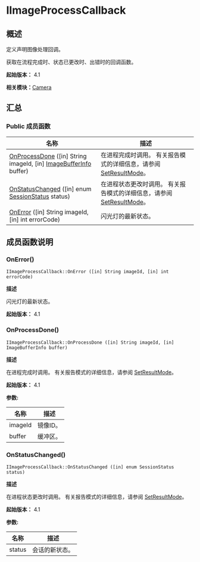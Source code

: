 # IImageProcessCallback


## 概述

定义声明图像处理回调。

获取在流程完成时、状态已更改时、出错时的回调函数。

**起始版本：** 4.1

**相关模块：**[Camera](_camera_v12.md)


## 汇总


### Public 成员函数

| 名称 | 描述 | 
| -------- | -------- |
| [OnProcessDone](#onprocessdone) ([in] String imageId, [in] [ImageBufferInfo](_image_buffer_info_v12.md) buffer) | 在进程完成时调用。 有关报告模式的详细信息，请参阅 [SetResultMode](interface_i_camera_device_v10.md#setresultmode)。 | 
| [OnStatusChanged](#onstatuschanged) ([in] enum [SessionStatus](_camera_v12.md#sessionstatus) status) | 在进程状态更改时调用。 有关报告模式的详细信息，请参阅 [SetResultMode](interface_i_camera_device_v10.md#setresultmode)。 | 
| [OnError](#onerror) ([in] String imageId, [in] int errorCode) | 闪光灯的最新状态。 | 


## 成员函数说明


### OnError()

```
IImageProcessCallback::OnError ([in] String imageId, [in] int errorCode)
```

**描述**

闪光灯的最新状态。

**起始版本：** 4.1


### OnProcessDone()

```
IImageProcessCallback::OnProcessDone ([in] String imageId, [in] ImageBufferInfo buffer)
```

**描述**

在进程完成时调用。 有关报告模式的详细信息，请参阅 [SetResultMode](interface_i_camera_device_v10.md#setresultmode)。

**起始版本：** 4.1

**参数:**

| 名称 | 描述 | 
| -------- | -------- |
| imageId | 镜像ID。 | 
| buffer | 缓冲区。 | 


### OnStatusChanged()

```
IImageProcessCallback::OnStatusChanged ([in] enum SessionStatus status)
```

**描述**

在进程状态更改时调用。 有关报告模式的详细信息，请参阅 [SetResultMode](interface_i_camera_device_v10.md#setresultmode)。

**起始版本：** 4.1

**参数:**

| 名称 | 描述 | 
| -------- | -------- |
| status | 会话的新状态。 | 
